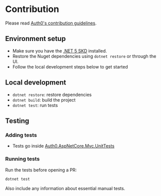 # Contribution

Please read [Auth0's contribution guidelines](https://github.com/auth0/open-source-template/blob/master/GENERAL-CONTRIBUTING.md).

## Environment setup

- Make sure you have the [.NET 5 SKD](https://dotnet.microsoft.com/download/dotnet/5.0) installed.
- Restore the Nuget dependencies using `dotnet restore` or through the UI.
- Follow the local development steps below to get started

## Local development

- `dotnet restore`: restore dependencies
- `dotnet build`: build the project
- `dotnet test`: run tests

## Testing

### Adding tests

- Tests go inside [Auth0.AspNetCore.Mvc.UnitTests](https://github.com/auth0/auth0-aspnetcore-mvc/tree/main/tests/Auth0.AspNetCore.Mvc.UnitTests)

### Running tests

Run the tests before opening a PR:

```bash
dotnet test
```

Also include any information about essential manual tests.